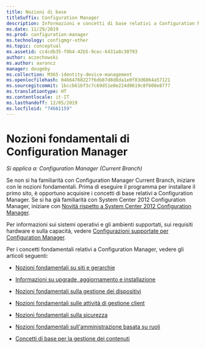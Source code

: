 ```yaml
---
title: Nozioni di base
titleSuffix: Configuration Manager
description: Informazioni e concetti di base relativi a Configuration Manager.
ms.date: 11/29/2019
ms.prod: configuration-manager
ms.technology: configmgr-other
ms.topic: conceptual
ms.assetid: cc4cdb35-f0b4-42b5-9cec-6431a8c30793
author: aczechowski
ms.author: aaroncz
manager: dougeby
ms.collection: M365-identity-device-management
ms.openlocfilehash: 04b64768227f6db87d8d8da1e0f83d6864a57121
ms.sourcegitcommit: 1bccb61bf3c7c69d51e0e224d0619c8f608e8777
ms.translationtype: HT
ms.contentlocale: it-IT
ms.lasthandoff: 12/05/2019
ms.locfileid: "74661159"
---
```

# <a name="fundamentals-of-configuration-manager"></a>Nozioni fondamentali di Configuration Manager

*Si applica a: Configuration Manager (Current Branch)*

Se non si ha familiarità con Configuration Manager Current Branch, iniziare con le nozioni fondamentali. Prima di eseguire il programma per installare il primo sito, è opportuno acquisire i concetti di base relativi a Configuration Manager. Se si ha già familiarità con System Center 2012 Configuration Manager, iniziare con [Novità rispetto a System Center 2012 Configuration Manager](/sccm/core/plan-design/changes/what-has-changed-from-configuration-manager-2012).

Per informazioni sui sistemi operativi e gli ambienti supportati, sui requisiti hardware e sulla capacità, vedere [Configurazioni supportate per Configuration Manager](/configmgr/core/plan-design/configs/supported-configurations).  

Per i concetti fondamentali relativi a Configuration Manager, vedere gli articoli seguenti:

- [Nozioni fondamentali su siti e gerarchie](/configmgr/core/understand/fundamentals-of-sites-and-hierarchies)  

- [Informazioni su upgrade, aggiornamento e installazione](/configmgr/core/understand/upgrade-update-install)

- [Nozioni fondamentali sulla gestione dei dispositivi](/configmgr/core/understand/fundamentals-of-managing-devices)  

- [Nozioni fondamentali sulle attività di gestione client](/configmgr/core/understand/fundamentals-of-client-management-tasks)  

- [Nozioni fondamentali sulla sicurezza](/configmgr/core/understand/fundamentals-of-security)  

- [Nozioni fondamentali sull'amministrazione basata su ruoli](/configmgr/core/understand/fundamentals-of-role-based-administration)

- [Concetti di base per la gestione dei contenuti](/configmgr/core/plan-design/hierarchy/fundamental-concepts-for-content-management)
